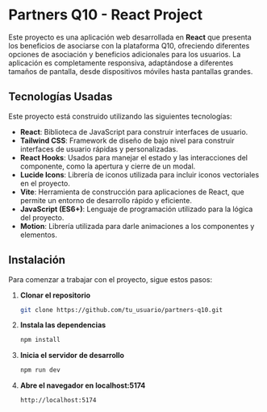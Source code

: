 # Partners Q10 - React Project

Este proyecto es una aplicación web desarrollada en **React** que presenta los beneficios de asociarse con la plataforma Q10, ofreciendo diferentes opciones de asociación y beneficios adicionales para los usuarios. La aplicación es completamente responsiva, adaptándose a diferentes tamaños de pantalla, desde dispositivos móviles hasta pantallas grandes.

## Tecnologías Usadas

Este proyecto está construido utilizando las siguientes tecnologías:

- **React**: Biblioteca de JavaScript para construir interfaces de usuario.
- **Tailwind CSS**: Framework de diseño de bajo nivel para construir interfaces de usuario rápidas y personalizadas.
- **React Hooks**: Usados para manejar el estado y las interacciones del componente, como la apertura y cierre de un modal.
- **Lucide Icons**: Librería de iconos utilizada para incluir iconos vectoriales en el proyecto.
- **Vite**: Herramienta de construcción para aplicaciones de React, que permite un entorno de desarrollo rápido y eficiente.
- **JavaScript (ES6+)**: Lenguaje de programación utilizado para la lógica del proyecto.
- **Motion**: Librería utilizada para darle animaciones a los componentes y elementos.

## Instalación

Para comenzar a trabajar con el proyecto, sigue estos pasos:

1. **Clonar el repositorio**

   ```bash
   git clone https://github.com/tu_usuario/partners-q10.git
   ```

2. **Instala las dependencias**

   ```bash
   npm install
   ```

3. **Inicia el servidor de desarrollo**

   ```bash
   npm run dev
   ```

4. **Abre el navegador en localhost:5174**

   ```bash
   http://localhost:5174
   ```
